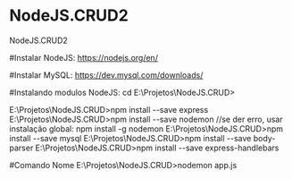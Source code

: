 # NodeJS.CRUD2
NodeJS.CRUD2

#Instalar NodeJS: https://nodejs.org/en/

#Instalar MySQL: https://dev.mysql.com/downloads/

#Instalando modulos NodeJS:
cd E:\Projetos\NodeJS.CRUD>

E:\Projetos\NodeJS.CRUD>npm install --save express
E:\Projetos\NodeJS.CRUD>npm install --save nodemon //se der erro, usar instalação global: npm install -g nodemon
E:\Projetos\NodeJS.CRUD>npm install --save mysql
E:\Projetos\NodeJS.CRUD>npm install --save body-parser
E:\Projetos\NodeJS.CRUD>npm install --save express-handlebars


#Comando Nome
E:\Projetos\NodeJS.CRUD>nodemon app.js